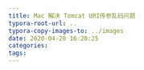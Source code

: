 ```yaml
---
title: Mac 解决 Tomcat URI传参乱码问题
typora-root-url: ..
typora-copy-images-to: ../images
date: 2020-04-20 16:20:25
categories:
tags:
---
```

